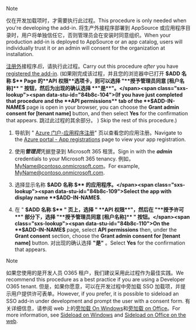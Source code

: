 
> [!NOTE]
> <span data-ttu-id="84b8c-101">仅在开发加载项时，才需要执行此过程。</span><span class="sxs-lookup"><span data-stu-id="84b8c-101">This procedure is only needed when you're developing the add-in.</span></span> <span data-ttu-id="84b8c-102">将生产外接程序部署到 AppSource 或应用程序目录时，用户将单独信任它，否则管理员会在安装时同意组织。</span><span class="sxs-lookup"><span data-stu-id="84b8c-102">When your production add-in is deployed to AppSource or an app catalog, users will individually trust it or an admin will consent for the organization at installation.</span></span>

<span data-ttu-id="84b8c-103">[注册外](../develop/register-sso-add-in-aad-v2.md)接程序*后*，请执行此过程。</span><span class="sxs-lookup"><span data-stu-id="84b8c-103">Carry out this procedure *after* you have [registered the add-in](../develop/register-sso-add-in-aad-v2.md).</span></span> <span data-ttu-id="84b8c-104"> (如果刚完成该过程，并且您的浏览器中已打开 **$ADD 名称 $** Page 的**API 权限**选项卡，则可以选择 "**授予管理员同意 [租户名称]** " 按钮，然后为出现的确认选择 **"是**"。</span><span class="sxs-lookup"><span data-stu-id="84b8c-104">(If you have just completed that procedure and the **API permissions** tab of the **$ADD-IN-NAME$** page is open in your browser, you can choose the **Grant admin consent for [tenant name]** button, and then select **Yes** for the confirmation that appears.</span></span> <span data-ttu-id="84b8c-105">跳过此过程的其余部分。 ) </span><span class="sxs-lookup"><span data-stu-id="84b8c-105">Skip the rest of this procedure.)</span></span>

1. <span data-ttu-id="84b8c-106">导航到 " [Azure 门户-应用程序注册](https://go.microsoft.com/fwlink/?linkid=2083908)" 页以查看您的应用注册。</span><span class="sxs-lookup"><span data-stu-id="84b8c-106">Navigate to the [Azure portal - App registrations](https://go.microsoft.com/fwlink/?linkid=2083908) page to view your app registration.</span></span>

1. <span data-ttu-id="84b8c-107">使用***管理员***凭据登录到 Microsoft 365 租赁。</span><span class="sxs-lookup"><span data-stu-id="84b8c-107">Sign in with the ***admin*** credentials to your Microsoft 365 tenancy.</span></span> <span data-ttu-id="84b8c-108">例如，MyName@contoso.onmicrosoft.com。</span><span class="sxs-lookup"><span data-stu-id="84b8c-108">For example, MyName@contoso.onmicrosoft.com.</span></span>

1. <span data-ttu-id="84b8c-109">选择显示名称 **$ADD 名称 $** 的应用程序。</span><span class="sxs-lookup"><span data-stu-id="84b8c-109">Select the app with display name **$ADD-IN-NAME$**.</span></span>

1. <span data-ttu-id="84b8c-110">在 " **$ADD 名称 $** " 页上，选择 " **API 权限**"，然后在 "**授予许可**" 部分下，选择 "**授予管理员同意 [租户名称]** " 按钮。</span><span class="sxs-lookup"><span data-stu-id="84b8c-110">On the **$ADD-IN-NAME$** page, select **API permissions** then, under the **Grant consent** section, choose the **Grant admin consent for [tenant name]** button.</span></span> <span data-ttu-id="84b8c-111">对出现的确认选择 **"是"** 。</span><span class="sxs-lookup"><span data-stu-id="84b8c-111">Select **Yes** for the confirmation that appears.</span></span>

> [!NOTE]
> <span data-ttu-id="84b8c-112">如果您使用的是开发人员 O365 租户，我们建议采用此过程作为最佳实践。</span><span class="sxs-lookup"><span data-stu-id="84b8c-112">We recommend this procedure as a best practice if you are using a Developer O365 tenant.</span></span> <span data-ttu-id="84b8c-113">但是，如果你愿意，可以在开发过程中旁加载 SSO 加载项，并提示用户提供许可表单。</span><span class="sxs-lookup"><span data-stu-id="84b8c-113">However, if you prefer, it is possible to sideload an SSO add-in under development and prompt the user with a consent form.</span></span> <span data-ttu-id="84b8c-114">有关详细信息，请参阅 web 上的[旁加载 On Windows](../testing/create-a-network-shared-folder-catalog-for-task-pane-and-content-add-ins.md)和[旁加载 on Office](../testing/sideload-office-add-ins-for-testing.md)。</span><span class="sxs-lookup"><span data-stu-id="84b8c-114">For more information, see [Sideload on Windows](../testing/create-a-network-shared-folder-catalog-for-task-pane-and-content-add-ins.md) and [Sideload on Office on the web](../testing/sideload-office-add-ins-for-testing.md).</span></span>
